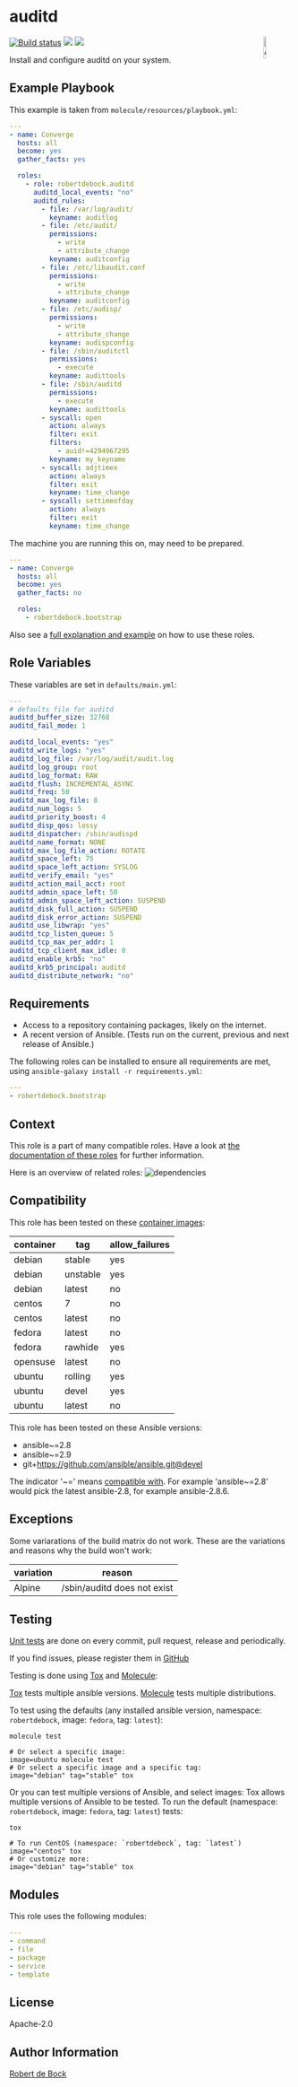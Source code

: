auditd
=========

<img src="https://docs.ansible.com/ansible-tower/3.2.4/html_ja/installandreference/_static/images/logo_invert.png" width="10%" height="10%" alt="Ansible logo" align="right"/>
<a href="https://travis-ci.org/robertdebock/ansible-role-auditd"> <img src="https://travis-ci.org/robertdebock/ansible-role-auditd.svg?branch=master" alt="Build status"/></a> <img src="https://img.shields.io/ansible/role/d/41359"/> <img src="https://img.shields.io/ansible/quality/41359"/>

Install and configure auditd on your system.

Example Playbook
----------------

This example is taken from `molecule/resources/playbook.yml`:
```yaml
---
- name: Converge
  hosts: all
  become: yes
  gather_facts: yes

  roles:
    - role: robertdebock.auditd
      auditd_local_events: "no"
      auditd_rules:
        - file: /var/log/audit/
          keyname: auditlog
        - file: /etc/audit/
          permissions:
            - write
            - attribute_change
          keyname: auditconfig
        - file: /etc/libaudit.conf
          permissions:
            - write
            - attribute_change
          keyname: auditconfig
        - file: /etc/audisp/
          permissions:
            - write
            - attribute_change
          keyname: audispconfig
        - file: /sbin/auditctl
          permissions:
            - execute
          keyname: audittools
        - file: /sbin/auditd
          permissions:
            - execute
          keyname: audittools
        - syscall: open
          action: always
          filter: exit
          filters:
            - auid!=4294967295
          keyname: my_keyname
        - syscall: adjtimex
          action: always
          filter: exit
          keyname: time_change
        - syscall: settimeofday
          action: always
          filter: exit
          keyname: time_change
```

The machine you are running this on, may need to be prepared.
```yaml
---
- name: Converge
  hosts: all
  become: yes
  gather_facts: no

  roles:
    - robertdebock.bootstrap
```

Also see a [full explanation and example](https://robertdebock.nl/how-to-use-these-roles.html) on how to use these roles.

Role Variables
--------------

These variables are set in `defaults/main.yml`:
```yaml
---
# defaults file for auditd
auditd_buffer_size: 32768
auditd_fail_mode: 1

auditd_local_events: "yes"
auditd_write_logs: "yes"
auditd_log_file: /var/log/audit/audit.log
auditd_log_group: root
auditd_log_format: RAW
auditd_flush: INCREMENTAL_ASYNC
auditd_freq: 50
auditd_max_log_file: 8
auditd_num_logs: 5
auditd_priority_boost: 4
auditd_disp_qos: lossy
auditd_dispatcher: /sbin/audispd
auditd_name_format: NONE
auditd_max_log_file_action: ROTATE
auditd_space_left: 75
auditd_space_left_action: SYSLOG
auditd_verify_email: "yes"
auditd_action_mail_acct: root
auditd_admin_space_left: 50
auditd_admin_space_left_action: SUSPEND
auditd_disk_full_action: SUSPEND
auditd_disk_error_action: SUSPEND
auditd_use_libwrap: "yes"
auditd_tcp_listen_queue: 5
auditd_tcp_max_per_addr: 1
auditd_tcp_client_max_idle: 0
auditd_enable_krb5: "no"
auditd_krb5_principal: auditd
auditd_distribute_network: "no"
```

Requirements
------------

- Access to a repository containing packages, likely on the internet.
- A recent version of Ansible. (Tests run on the current, previous and next release of Ansible.)

The following roles can be installed to ensure all requirements are met, using `ansible-galaxy install -r requirements.yml`:

```yaml
---
- robertdebock.bootstrap

```

Context
-------

This role is a part of many compatible roles. Have a look at [the documentation of these roles](https://robertdebock.nl/) for further information.

Here is an overview of related roles:
![dependencies](https://raw.githubusercontent.com/robertdebock/drawings/artifacts/auditd.png "Dependency")


Compatibility
-------------

This role has been tested on these [container images](https://hub.docker.com/):

|container|tag|allow_failures|
|---------|---|--------------|
|debian|stable|yes|
|debian|unstable|yes|
|debian|latest|no|
|centos|7|no|
|centos|latest|no|
|fedora|latest|no|
|fedora|rawhide|yes|
|opensuse|latest|no|
|ubuntu|rolling|yes|
|ubuntu|devel|yes|
|ubuntu|latest|no|

This role has been tested on these Ansible versions:

- ansible~=2.8
- ansible~=2.9
- git+https://github.com/ansible/ansible.git@devel

The indicator '\~=' means [compatible with](https://www.python.org/dev/peps/pep-0440/#compatible-release). For example 'ansible\~=2.8' would pick the latest ansible-2.8, for example ansible-2.8.6.

Exceptions
----------

Some variarations of the build matrix do not work. These are the variations and reasons why the build won't work:

| variation                 | reason                 |
|---------------------------|------------------------|
| Alpine | /sbin/auditd does not exist |



Testing
-------

[Unit tests](https://travis-ci.org/robertdebock/ansible-role-auditd) are done on every commit, pull request, release and periodically.

If you find issues, please register them in [GitHub](https://github.com/robertdebock/ansible-role-auditd/issues)

Testing is done using [Tox](https://tox.readthedocs.io/en/latest/) and [Molecule](https://github.com/ansible/molecule):

[Tox](https://tox.readthedocs.io/en/latest/) tests multiple ansible versions.
[Molecule](https://github.com/ansible/molecule) tests multiple distributions.

To test using the defaults (any installed ansible version, namespace: `robertdebock`, image: `fedora`, tag: `latest`):

```
molecule test

# Or select a specific image:
image=ubuntu molecule test
# Or select a specific image and a specific tag:
image="debian" tag="stable" tox
```

Or you can test multiple versions of Ansible, and select images:
Tox allows multiple versions of Ansible to be tested. To run the default (namespace: `robertdebock`, image: `fedora`, tag: `latest`) tests:

```
tox

# To run CentOS (namespace: `robertdebock`, tag: `latest`)
image="centos" tox
# Or customize more:
image="debian" tag="stable" tox
```

Modules
-------

This role uses the following modules:
```yaml
---
- command
- file
- package
- service
- template
```

License
-------

Apache-2.0


Author Information
------------------

[Robert de Bock](https://robertdebock.nl/)
